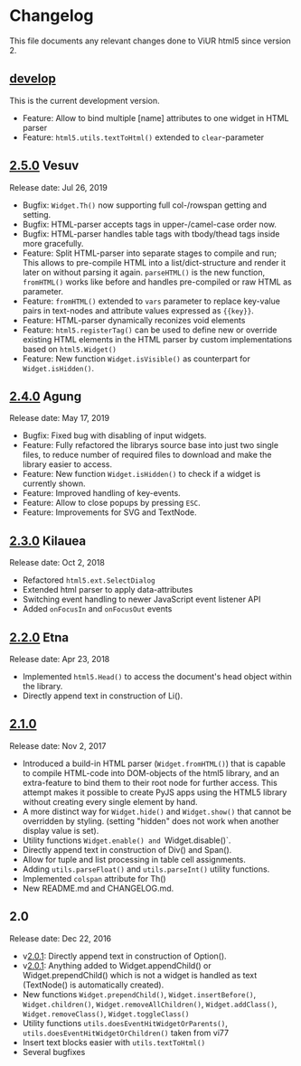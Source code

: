 # Changelog

This file documents any relevant changes done to ViUR html5 since version 2.

## [develop]

This is the current development version.

- Feature: Allow to bind multiple [name] attributes to one widget in HTML parser
- Feature: `html5.utils.textToHtml()` extended to `clear`-parameter

## [2.5.0] Vesuv

Release date: Jul 26, 2019

- Bugfix: `Widget.Th()` now supporting full col-/rowspan getting and setting.
- Bugfix: HTML-parser accepts tags in upper-/camel-case order now.
- Bugfix: HTML-parser handles table tags with tbody/thead tags inside more gracefully.
- Feature: Split HTML-parser into separate stages to compile and run; This allows to pre-compile HTML into a list/dict-structure and render it later on without parsing it again. `parseHTML()` is the new function, `fromHTML()` works like before and handles pre-compiled or raw HTML as parameter.
- Feature: `fromHTML()` extended to `vars` parameter to replace key-value pairs in text-nodes and attribute values expressed as `{{key}}`.
- Feature: HTML-parser dynamically reconizes void elements
- Feature: `html5.registerTag()` can be used to define new or override existing HTML elements in the HTML parser by custom implementations based on `html5.Widget()`
- Feature: New function `Widget.isVisible()` as counterpart for `Widget.isHidden()`.

## [2.4.0] Agung

Release date: May 17, 2019

- Bugfix: Fixed bug with disabling of input widgets.
- Feature: Fully refactored the librarys source base into just two single files, to reduce number of required files to download and make the library easier to access.
- Feature: New function `Widget.isHidden()` to check if a widget is currently shown.
- Feature: Improved handling of key-events. 
- Feature: Allow to close popups by pressing `ESC`.
- Feature: Improvements for SVG and TextNode.

## [2.3.0] Kilauea

Release date: Oct 2, 2018

- Refactored `html5.ext.SelectDialog`
- Extended html parser to apply data-attributes
- Switching event handling to newer JavaScript event listener API
- Added `onFocusIn` and `onFocusOut` events

## [2.2.0] Etna

Release date: Apr 23, 2018

- Implemented `html5.Head()` to access the document's head object within the library.
- Directly append text in construction of Li().

## [2.1.0]

Release date: Nov 2, 2017

- Introduced a build-in HTML parser (`Widget.fromHTML()`) that is capable to compile HTML-code into DOM-objects of the html5 library, and an extra-feature to bind them to their root node for further access. This attempt makes it possible to create PyJS apps using the HTML5 library without creating every single element by hand.
- A more distinct way for `Widget.hide()` and `Widget.show()` that cannot be overridden by styling. (setting "hidden" does not work when another display value is set).
- Utility functions `Widget.enable() and `Widget.disable()`.
- Directly append text in construction of Div() and Span().
- Allow for tuple and list processing in table cell assignments.
- Adding `utils.parseFloat()` and `utils.parseInt()` utility functions.
- Implemented `colspan` attribute for Th()
- New README.md and CHANGELOG.md.

## 2.0

Release date: Dec 22, 2016

- v[2.0.1]: Directly append text in construction of Option().
- v[2.0.1]: Anything added to Widget.appendChild() or Widget.prependChild() which is not a widget is handled as text (TextNode() is automatically created).
- New functions `Widget.prependChild()`, `Widget.insertBefore()`, `Widget.children()`, `Widget.removeAllChildren()`,
 `Widget.addClass()`, `Widget.removeClass()`, `Widget.toggleClass()`
- Utility functions `utils.doesEventHitWidgetOrParents()`, `utils.doesEventHitWidgetOrChildren()` taken from vi77
- Insert text blocks easier with `utils.textToHtml()`
- Several bugfixes

[develop]: https://github.com/viur-framework/html5/compare/v2.5.0...develop
[2.5.0]: https://github.com/viur-framework/html5/compare/v2.4.0...v2.5.0
[2.4.0]: https://github.com/viur-framework/html5/compare/v2.3.0...v2.4.0
[2.3.0]: https://github.com/viur-framework/html5/compare/v2.2.0...v2.3.0
[2.2.0]: https://github.com/viur-framework/html5/compare/v2.1.0...v2.2.0
[2.1.0]: https://github.com/viur-framework/html5/compare/v2.0.0...v2.1.0
[2.0.1]: https://github.com/viur-framework/html5/compare/v2.0.0...v2.0.1
